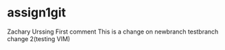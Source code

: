 # assign1git
Zachary Urssing
First comment
This is a change on newbranch
testbranch change 2(testing VIM)
